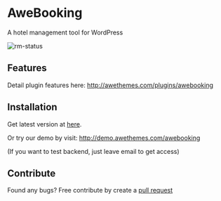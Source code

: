 # AweBooking

A hotel management tool for WordPress

![rm-status](https://user-images.githubusercontent.com/1529454/27292370-7c52c392-553d-11e7-80de-b3397a50e958.png)

## Features

Detail plugin features here: http://awethemes.com/plugins/awebooking

## Installation

Get latest version at [here](https://wordpress.org/plugins/awebooking/).

Or try our demo by visit: http://demo.awethemes.com/awebooking

(If you want to test backend, just leave email to get access)

## Contribute

Found any bugs? Free contribute by create a [pull request](https://github.com/awethemes/awebooking/pulls)
